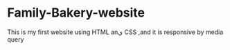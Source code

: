 # Family-Bakery-website
This is my first website using HTML anي CSS ,and it is responsive by media query
